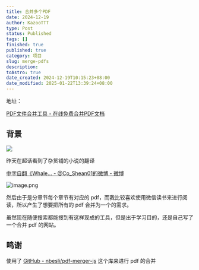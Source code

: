 ```yaml
---
title: 合并多个PDF
date: 2024-12-19
author: KazooTTT
type: Post
status: Published
tags: []
finished: true
published: true
category: 项目
slug: merge-pdfs
description: 
toAstro: true
date_created: 2024-12-19T10:15:23+08:00
date_modified: 2025-01-22T13:39:24+08:00
---
```


地址： 

[PDF文件合并工具 - 在线免费合并PDF文档](https://pdf.kazoottt.top/)

## 背景

<img src="https://pictures.kazoottt.top/2024/12/20241219-451b26c6ab1c95bfe072e356579ce4af.png"/>

昨天在超话看到了杂货铺的小说的翻译

[中字自翻《Whale... - @Co_Shean01的微博 - 微博](https://weibo.com/6515676456/P4RZHdySF#comment)

![image.png](https://pictures.kazoottt.top/2024/12/20241219-e086ea78a460bd093313ad11e4c223ba.png)

然后由于是分章节每个章节有对应的 pdf，而我比较喜欢使用微信读书来进行阅读，所以产生了想要把所有的 pdf 合并为一个的需求。

虽然现在随便搜索都能搜到有这样现成的工具，但是出于学习目的，还是自己写了一个合并 pdf 的网站。

## 鸣谢

使用了 [GitHub - nbesli/pdf-merger-js](https://github.com/nbesli/pdf-merger-js) 这个库来进行 pdf 的合并